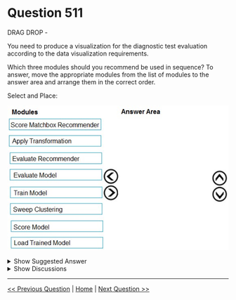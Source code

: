 # Question 511

DRAG DROP -

You need to produce a visualization for the diagnostic test evaluation according to the data visualization requirements.

Which three modules should you recommend be used in sequence? To answer, move the appropriate modules from the list of modules to the answer area and arrange them in the correct order.

Select and Place:

![Question Image](../images/q511_q_0034300001.png)

<details>
  <summary>Show Suggested Answer</summary>

<img src="../images/q511_ans_0_0034400001.png" alt="Answer Image"><br>

<p>Step 1: Sweep Clustering -</p>
<p>Start by using the &quot;Tune Model Hyperparameters&quot; module to select the best sets of parameters for each of the models we&#x27;re considering.</p>
<p>One of the interesting things about the &quot;Tune Model Hyperparameters&quot; module is that it not only outputs the results from the Tuning, it also outputs the Trained</p>
<p>Model.</p>
<p>Step 2: Train Model -</p>
<p>Step 3: Evaluate Model -</p>
<p>Scenario: You need to provide the test results to the Fabrikam Residences team. You create data visualizations to aid in presenting the results.</p>
<p>You must produce a Receiver Operating Characteristic (ROC) curve to conduct a diagnostic test evaluation of the model. You need to select appropriate methods for producing the ROC curve in Azure Machine Learning Studio to compare the Two-Class Decision Forest and the Two-Class Decision Jungle modules with one another.</p>
<p>Reference:</p>
<p>http://breaking-bi.blogspot.com/2017/01/azure-machine-learning-model-evaluation.html</p>

</details>

<details>
  <summary>Show Discussions</summary>

<blockquote><p><strong>hendrata</strong> <code>(Fri 09 Jun 2023 19:33)</code> - <em>Upvotes: 35</em></p><p>Agree with the comments above. I think it should be:
1. Load Trained Model
2. Evaluate Model
3. Score Model</p></blockquote>
<blockquote><p><strong>a_1234567_</strong> <code>(Thu 27 Jul 2023 09:14)</code> - <em>Upvotes: 88</em></p><p>Why not this sequence?
1. Load Trained Model
2. Score Model 
3. Evaluate Model</p></blockquote>
<blockquote><p><strong>kty</strong> <code>(Mon 25 Mar 2024 19:36)</code> - <em>Upvotes: 13</em></p><p>how can it be possible to evaluate before scoring?</p></blockquote>
<blockquote><p><strong>Rajuuu</strong> <code>(Thu 10 Aug 2023 11:56)</code> - <em>Upvotes: 25</em></p><p>1. Load Trained Model 2. Score Model  3. Evaluate Model</p></blockquote>
<blockquote><p><strong>wikasitha</strong> <code>(Thu 29 Aug 2024 15:03)</code> - <em>Upvotes: 4</em></p><p>correct answer might be 
Train &gt; score &gt; evaluate</p></blockquote>
<blockquote><p><strong>rjile</strong> <code>(Mon 11 Dec 2023 10:30)</code> - <em>Upvotes: 11</em></p><p>Creating the Experiment
Add the following modules to your workspace in Azure Machine Learning Studio (classic):

Adult Census Income Binary Classification dataset
Two-Class Logistic Regression
Train Model
Score Model
Evaluate Model

so --&gt; Train Model, Score Model, Evaluate Model

https://docs.microsoft.com/en-us/azure/machine-learning/classic/evaluate-model-performance</p></blockquote>

<blockquote><p><strong>conniekdl</strong> <code>(Fri 28 Jul 2023 13:41)</code> - <em>Upvotes: 1</em></p><p>It seems that there&#x27;s no module for Loading Trained Model in the designer, but one in the studio. Maybe that&#x27;s why the first should be Load Trained Model.
https://docs.microsoft.com/en-us/azure/machine-learning/algorithm-module-reference/module-reference</p></blockquote>
<blockquote><p><strong>davo123</strong> <code>(Sat 20 May 2023 09:56)</code> - <em>Upvotes: 3</em></p><p>Why not &#x27;Score Model&#x27; instead of &#x27;Train Model&#x27;? References show that &#x27;Train Model&#x27; is not necessary here.</p></blockquote>
<blockquote><p><strong>choolake</strong> <code>(Fri 19 May 2023 05:34)</code> - <em>Upvotes: 4</em></p><p>Two-Class Decision Jungle and Two-Class Decision Forest are classification Models
cant use sweep clustering module which is for clustering</p></blockquote>

</details>

---

[<< Previous Question](question_510.md) | [Home](../index.md) | [Next Question >>](question_512.md)
